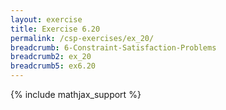 ```yaml
---
layout: exercise
title: Exercise 6.20
permalink: /csp-exercises/ex_20/
breadcrumb: 6-Constraint-Satisfaction-Problems
breadcrumb2: ex_20
breadcrumb5: ex6.20
---
```


{% include mathjax_support %}

